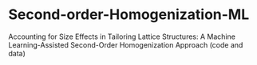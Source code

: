 # Second-order-Homogenization-ML
Accounting for Size Effects in Tailoring Lattice Structures: A Machine Learning-Assisted Second-Order Homogenization Approach (code and data)
